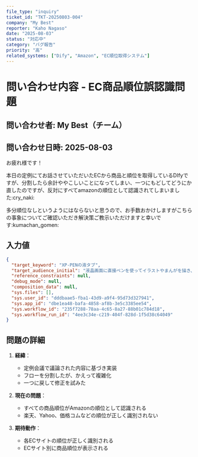 ```yaml
---
file_type: "inquiry"
ticket_id: "TKT-20250803-004"
company: "My Best"
reporter: "Kaho Nagaso"
date: "2025-08-03"
status: "対応中"
category: "バグ報告"
priority: "高"
related_systems: ["Dify", "Amazon", "EC順位取得システム"]
---
```


# 問い合わせ内容 - EC商品順位誤認識問題

## 問い合わせ者: My Best（チーム）
## 問い合わせ日時: 2025-08-03

お疲れ様です！

本日の定例にてお話させていただいたECから商品と順位を取得しているDIfyですが、分割したら余計ややこしいことになってしまい、一つにもどしてどうにか直したのですが、反対にすべてamazonの順位として認識されてしまいました:cry_naki:

多分順位なしというようにはならないと思うので、お手数おかけしますがこちらの事象についてご確認いただき解決策ご教示いただけますと幸いです:kumachan_gomen:

## 入力値
```json
{
  "target_keyword": "XP-PENの液タブ",
  "target_audience_initial": "液晶画面に直接ペンを使ってイラストやまんがを描き、データ化できるタブレット。中国のHANVON UGEEグループの傘下にある「XP-Pen」ブランドの商品に限る。",
  "reference_constraints": null,
  "debug_mode": null,
  "composition_data": null,
  "sys.files": [],
  "sys.user_id": "dddbaae5-fba1-43d9-a9f4-95d73d327941",
  "sys.app_id": "dbe1ea48-bafa-4858-af8b-3e5c3385ee54",
  "sys.workflow_id": "235f7288-78aa-4c65-8a27-88b01c784d18",
  "sys.workflow_run_id": "4ee3c34e-c219-404f-828d-1f5d38c64049"
}
```

## 問題の詳細

1. **経緯**：
   - 定例会議で議論された内容に基づき実装
   - フローを分割したが、かえって複雑化
   - 一つに戻して修正を試みた

2. **現在の問題**：
   - すべての商品順位がAmazonの順位として認識される
   - 楽天、Yahoo、価格コムなどの順位が正しく識別されない

3. **期待動作**：
   - 各ECサイトの順位が正しく識別される
   - ECサイト別に商品順位が表示される